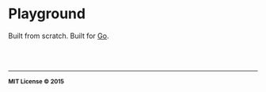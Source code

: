 Playground
=========================

Built from scratch.  Built for [Go](http://golang.org).

<br>
<br>

<hr>
<small>
<strong>MIT License &copy; 2015</strong>
</small>
